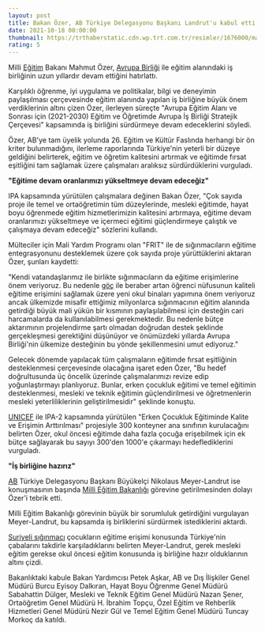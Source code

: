 ```yaml
--- 
layout: post
title: Bakan Özer, AB Türkiye Delegasyonu Başkanı Landrut'u kabul etti
date: 2021-10-18 00:00:00
thumbnail: https://trthaberstatic.cdn.wp.trt.com.tr/resimler/1676000/mahmut-ozer-aa-1676930.jpg
rating: 5
---
```

<p>
	Milli <a href="https://www.trthaber.com/etiket/egitim/" target="_blank">Eğitim</a> Bakanı Mahmut Özer, <a href="https://www.trthaber.com/etiket/avrupa-birligi/" target="_blank">Avrupa Birliği</a> ile eğitim alanındaki iş birliğinin uzun yıllardır devam ettiğini hatırlattı.</p>
<p>
	Karşılıklı öğrenme, iyi uygulama ve politikalar, bilgi ve deneyimin paylaşılması çerçevesinde eğitim alanında yapılan iş birliğine büyük önem verdiklerinin altını çizen Özer, ilerleyen süreçte "Avrupa Eğitim Alanı ve Sonrası için (2021-2030) Eğitim ve Öğretimde Avrupa İş Birliği Stratejik Çerçevesi" kapsamında iş birliğini sürdürmeye devam edeceklerini söyledi.</p>
<p>
	Özer, AB'ye tam üyelik yolunda 26. Eğitim ve Kültür Faslında herhangi bir ön kriter bulunmadığını, ilerleme raporlarında Türkiye'nin yeterli bir düzeye geldiğini belirterek, eğitim ve öğretim kalitesini artırmak ve eğitimde fırsat eşitliğini tam sağlamak üzere çalışmaları aralıksız sürdürdüklerini vurguladı.</p>
<p>
	<strong>"Eğitime devam oranlarımızı yükseltmeye devam edeceğiz"</strong></p>
<p>
	IPA kapsamında yürütülen çalışmalara değinen Bakan Özer, "Çok sayıda proje ile temel ve ortaöğretimin tüm düzeylerinde, mesleki eğitimde, hayat boyu öğrenmede eğitim hizmetlerimizin kalitesini artırmaya, eğitime devam oranlarımızı yükseltmeye ve içermeci eğitimi güçlendirmeye çalıştık ve çalışmaya devam edeceğiz" sözlerini kullandı.</p>
<p>
	Mülteciler için Mali Yardım Programı olan "FRIT" ile de sığınmacıların eğitime entegrasyonunu desteklemek üzere çok sayıda proje yürüttüklerini aktaran Özer, şunları kaydetti:</p>
<p>
	"Kendi vatandaşlarımız ile birlikte sığınmacıların da eğitime erişimlerine önem veriyoruz. Bu nedenle <a href="https://www.trthaber.com/etiket/goc/" target="_blank">göç</a> ile beraber artan öğrenci nüfusunun kaliteli eğitime erişimini sağlamak üzere yeni okul binaları yapımına önem veriyoruz ancak ülkemizde misafir ettiğimiz milyonlarca sığınmacının eğitim alanında getirdiği büyük mali yükün bir kısmının paylaşılabilmesi için desteğin cari harcamalarda da kullanılabilmesi gerekmektedir. Bu nedenle bütçe aktarımının projelendirme şartı olmadan doğrudan destek şeklinde gerçekleşmesi gerektiğini düşünüyor ve önümüzdeki yıllarda Avrupa Birliği'nin ülkemize desteğinin bu yönde şekillenmesini umut ediyoruz."</p>
<p>
	Gelecek dönemde yapılacak tüm çalışmaların eğitimde fırsat eşitliğinin desteklenmesi çerçevesinde olacağına işaret eden Özer, "Bu hedef doğrultusunda üç öncelik üzerinde çalışmalarımızı revize edip yoğunlaştırmayı planlıyoruz. Bunlar, erken çocukluk eğitimi ve temel eğitimin desteklenmesi, mesleki ve teknik eğitimin güçlendirilmesi ve öğretmenlerin mesleki yeterliliklerinin geliştirilmesidir" şeklinde konuştu.</p>
<p>
	<a href="https://www.trthaber.com/etiket/unicef/" target="_blank">UNICEF</a> ile IPA-2 kapsamında yürütülen "Erken Çocukluk Eğitiminde Kalite ve Erişimin Arttırılması" projesiyle 300 konteyner ana sınıfının kurulacağını belirten Özer, okul öncesi eğitimde daha fazla çocuğa erişebilmek için ek bütçe sağlayarak bu sayıyı 300'den 1000'e çıkarmayı hedeflediklerini vurguladı.</p>
<p>
	<strong>"İş birliğine hazırız"</strong></p>
<p>
	<a href="https://www.trthaber.com/etiket/ab/" target="_blank">AB</a> Türkiye Delegasyonu Başkanı Büyükelçi Nikolaus Meyer-Landrut ise konuşmasının başında <a href="https://www.trthaber.com/etiket/milli-egitim-bakanligi/" target="_blank">Milli Eğitim Bakanlığı</a> görevine getirilmesinden dolayı Özer'i tebrik etti.</p>
<p>
	Milli Eğitim Bakanlığı görevinin büyük bir sorumluluk getirdiğini vurgulayan Meyer-Landrut, bu kapsamda iş birliklerini sürdürmek istediklerini aktardı.</p>
<p>
	<a href="https://www.trthaber.com/etiket/suriyeli-siginmaci/" target="_blank">Suriyeli sığınmacı</a> çocukların eğitime erişimi konusunda Türkiye'nin çabalarını takdirle karşıladıklarını belirten Meyer-Landrut, gerek mesleki eğitim gerekse okul öncesi eğitim konusunda iş birliğine hazır olduklarının altını çizdi.</p>
<p>
	Bakanlıktaki kabule Bakan Yardımcısı Petek Aşkar, AB ve Dış İlişkiler Genel Müdürü Burcu Eyisoy Dalkıran, Hayat Boyu Öğrenme Genel Müdürü Sabahattin Dülger, Mesleki ve Teknik Eğitim Genel Müdürü Nazan Şener, Ortaöğretim Genel Müdürü H. İbrahim Topçu, Özel Eğitim ve Rehberlik Hizmetleri Genel Müdürü Nezir Gül ve Temel Eğitim Genel Müdürü Tuncay Morkoç da katıldı.</p>